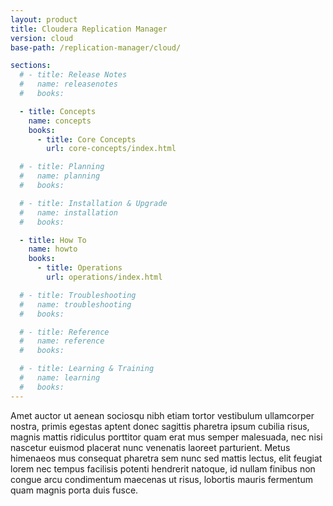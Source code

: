 ```yaml
---
layout: product
title: Cloudera Replication Manager
version: cloud
base-path: /replication-manager/cloud/

sections:
  # - title: Release Notes
  #   name: releasenotes
  #   books:

  - title: Concepts
    name: concepts
    books:
      - title: Core Concepts
        url: core-concepts/index.html

  # - title: Planning
  #   name: planning
  #   books:

  # - title: Installation & Upgrade
  #   name: installation
  #   books:

  - title: How To
    name: howto
    books:
      - title: Operations
        url: operations/index.html

  # - title: Troubleshooting
  #   name: troubleshooting
  #   books:

  # - title: Reference
  #   name: reference
  #   books:

  # - title: Learning & Training
  #   name: learning
  #   books:
---
```

Amet auctor ut aenean sociosqu nibh etiam tortor vestibulum ullamcorper
nostra, primis egestas aptent donec sagittis pharetra ipsum cubilia
risus, magnis mattis ridiculus porttitor quam erat mus semper malesuada,
nec nisi nascetur euismod placerat nunc venenatis laoreet parturient.
Metus himenaeos mus consequat pharetra sem nunc sed mattis lectus, elit
feugiat lorem nec tempus facilisis potenti hendrerit natoque, id nullam
finibus non congue arcu condimentum maecenas ut risus, lobortis mauris
fermentum quam magnis porta duis fusce.

